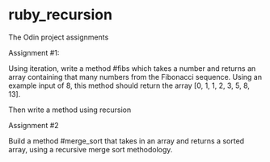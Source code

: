 # ruby_recursion

The Odin project assignments

Assignment #1: 

Using iteration, write a method #fibs which takes a number and returns an array containing that many numbers from the Fibonacci sequence. Using an example input of 8, this method should return the array [0, 1, 1, 2, 3, 5, 8, 13].

Then write a method using recursion

Assignment #2

Build a method #merge_sort that takes in an array and returns a sorted array, using a recursive merge sort methodology.